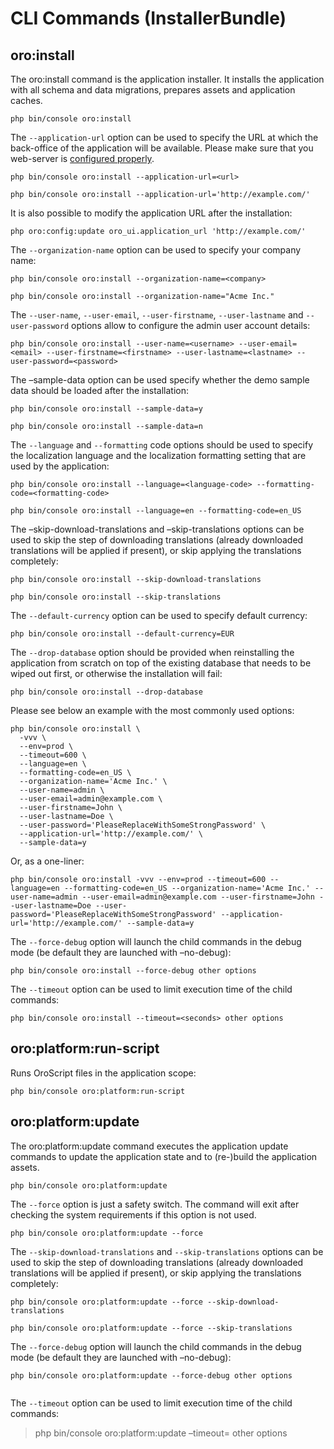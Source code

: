 <a id="bundle-docs-platform-installer-bundle-commands"></a>

# CLI Commands (InstallerBundle)

<a id="bundle-docs-platform-installer-bundle-oro-install-command"></a>

## oro:install

The oro:install command is the application installer. It installs the application with all schema and data migrations, prepares assets and application caches.

```none
php bin/console oro:install
```

The `--application-url` option can be used to specify the URL at which the back-office of the application will be available.
Please make sure that you web-server is [configured properly](../../../backend/setup/dev-environment/web-server-config.md#installation-web-server-configuration).

```none
php bin/console oro:install --application-url=<url>
```

```none
php bin/console oro:install --application-url='http://example.com/'
```

It is also possible to modify the application URL after the installation:

```none
php oro:config:update oro_ui.application_url 'http://example.com/'
```

The `--organization-name` option can be used to specify your company name:

```none
php bin/console oro:install --organization-name=<company>
```

```none
php bin/console oro:install --organization-name="Acme Inc."
```

The `--user-name`, `--user-email`, `--user-firstname`, `--user-lastname` and `--user-password` options allow to configure the admin user account details:

```none
php bin/console oro:install --user-name=<username> --user-email=<email> --user-firstname=<firstname> --user-lastname=<lastname> --user-password=<password>
```

The –sample-data option can be used specify whether the demo sample data should be loaded after the installation:

```none
php bin/console oro:install --sample-data=y
```

```none
php bin/console oro:install --sample-data=n
```

The `--language` and `--formatting` code options should be used to specify the localization language and the localization formatting setting that are used by the application:

```none
php bin/console oro:install --language=<language-code> --formatting-code=<formatting-code>
```

```none
php bin/console oro:install --language=en --formatting-code=en_US
```

The –skip-download-translations and –skip-translations options can be used to skip the step of downloading translations (already downloaded translations  will be applied if present), or skip applying the translations completely:

```none
php bin/console oro:install --skip-download-translations
```

```none
php bin/console oro:install --skip-translations
```

The `--default-currency` option can be used to specify default currency:

```none
php bin/console oro:install --default-currency=EUR
```

The `--drop-database` option should be provided when reinstalling the application from scratch on top of the existing database that needs to be wiped out first, or otherwise the installation will fail:

```none
php bin/console oro:install --drop-database
```

Please see below an example with the most commonly used options:

```none
php bin/console oro:install \
  -vvv \
  --env=prod \
  --timeout=600 \
  --language=en \
  --formatting-code=en_US \
  --organization-name='Acme Inc.' \
  --user-name=admin \
  --user-email=admin@example.com \
  --user-firstname=John \
  --user-lastname=Doe \
  --user-password='PleaseReplaceWithSomeStrongPassword' \
  --application-url='http://example.com/' \
  --sample-data=y
```

Or, as a one-liner:

```none
php bin/console oro:install -vvv --env=prod --timeout=600 --language=en --formatting-code=en_US --organization-name='Acme Inc.' --user-name=admin --user-email=admin@example.com --user-firstname=John --user-lastname=Doe --user-password='PleaseReplaceWithSomeStrongPassword' --application-url='http://example.com/' --sample-data=y
```

The `--force-debug` option will launch the child commands in the debug mode (be default they are launched with –no-debug):

```none
php bin/console oro:install --force-debug other options
```

The `--timeout` option can be used to limit execution time of the child commands:

```none
php bin/console oro:install --timeout=<seconds> other options
```

## oro:platform:run-script

Runs OroScript files in the application scope:

```none
php bin/console oro:platform:run-script
```

<a id="installer-bundle-commands-oro-platform-update"></a>

## oro:platform:update

The oro:platform:update command executes the application update commands to update the application state and to (re-)build the application assets.

```none
php bin/console oro:platform:update
```

The `--force` option is just a safety switch. The command will exit after checking the system requirements if this option is not used.

```none
php bin/console oro:platform:update --force
```

The `--skip-download-translations` and `--skip-translations` options can be used to skip the step of downloading translations (already downloaded translations will be applied if present), or skip applying the translations completely:

```none
php bin/console oro:platform:update --force --skip-download-translations
```

```none
php bin/console oro:platform:update --force --skip-translations
```

The `--force-debug` option will launch the child commands in the debug mode (be default they are launched with –no-debug):

```none
php bin/console oro:platform:update --force-debug other options
```

```none
```

The `--timeout` option can be used to limit execution time of the child commands:

> php bin/console oro:platform:update –timeout=<seconds> other options
